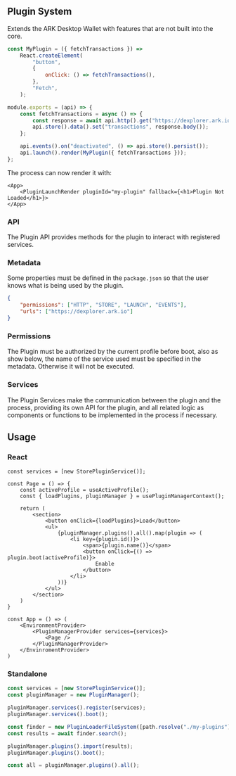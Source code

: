 ## Plugin System

Extends the ARK Desktop Wallet with features that are not built into the core.

```js
const MyPlugin = ({ fetchTransactions }) =>
	React.createElement(
		"button",
		{
			onClick: () => fetchTransactions(),
		},
		"Fetch",
	);

module.exports = (api) => {
	const fetchTransactions = async () => {
		const response = await api.http().get("https://dexplorer.ark.io/api/transactions");
		api.store().data().set("transactions", response.body());
	};

	api.events().on("deactivated", () => api.store().persist());
	api.launch().render(MyPlugin({ fetchTransactions }));
};
```

The process can now render it with:

```tsx
<App>
	<PluginLaunchRender pluginId="my-plugin" fallback={<h1>Plugin Not Loaded</h1>}>
</App>
```

### API

The Plugin API provides methods for the plugin to interact with registered services.

### Metadata

Some properties must be defined in the `package.json` so that the user knows what is being used by the plugin.

```json
{
	"permissions": ["HTTP", "STORE", "LAUNCH", "EVENTS"],
	"urls": ["https://dexplorer.ark.io"]
}
```

### Permissions

The Plugin must be authorized by the current profile before boot, also as show below, the name of the service used must be specified in the metadata. Otherwise it will not be executed.

### Services

The Plugin Services make the communication between the plugin and the process, providing its own API for the plugin, and all related logic as components or functions to be implemented in the process if necessary.

## Usage

### React

```tsx
const services = [new StorePluginService()];

const Page = () => {
	const activeProfile = useActiveProfile();
	const { loadPlugins, pluginManager } = usePluginManagerContext();

	return (
		<section>
			<button onClick={loadPlugins}>Load</button>
			<ul>
				{pluginManager.plugins().all().map(plugin => (
					<li key={plugin.id()}>
						<span>{plugin.name()}</span>
						<button onClick={() => plugin.boot(activeProfile)}>
							Enable
						</button>
					</li>
				))}
			</ul>
		</section>
	)
}

const App = () => (
	<EnvironmentProvider>
		<PluginManagerProvider services={services}>
			<Page />
		</PluginManagerProvider>
	</EnvinromentProvider>
)
```

### Standalone

```ts
const services = [new StorePluginService()];
const pluginManager = new PluginManager();

pluginManager.services().register(services);
pluginManager.services().boot();

const finder = new PluginLoaderFileSystem([path.resolve("./my-plugins")]);
const results = await finder.search();

pluginManager.plugins().import(results);
pluginManager.plugins().boot();

const all = pluginManager.plugins().all();
```

